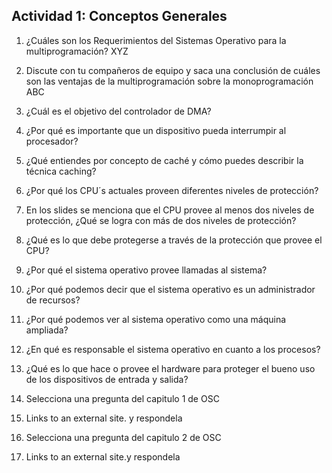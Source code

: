 ## Actividad 1: Conceptos Generales

1. ¿Cuáles son los Requerimientos del Sistemas Operativo para la multiprogramación?
XYZ

2. Discute con tu compañeros de equipo y saca una conclusión de cuáles son las ventajas de la multiprogramación sobre la monoprogramación 
ABC

3. ¿Cuál es el objetivo del controlador de DMA?
4. ¿Por qué es importante que un dispositivo pueda interrumpir al procesador?
5. ¿Qué entiendes por concepto de caché y cómo puedes describir la técnica caching?
6. ¿Por qué los CPU´s actuales proveen diferentes niveles de protección?
7. En los slides se menciona que el CPU provee al menos dos niveles de protección, ¿Qué se logra con más de dos niveles de protección?
8. ¿Qué es lo que debe protegerse a través de la protección que provee el CPU?
9. ¿Por qué el sistema operativo provee llamadas al sistema?
10. ¿Por qué podemos decir que el sistema operativo es un administrador de recursos?
11. ¿Por qué podemos ver al sistema operativo como una máquina ampliada?
12. ¿En qué es responsable el sistema operativo en cuanto a los procesos?
13. ¿Qué es lo que hace o provee el hardware para proteger el bueno uso de los dispositivos de entrada y salida?
14. Selecciona una pregunta del capitulo 1 de OSC
15. Links to an external site. y respondela
16. Selecciona una pregunta del capitulo 2 de OSC
17. Links to an external site.y respondela
